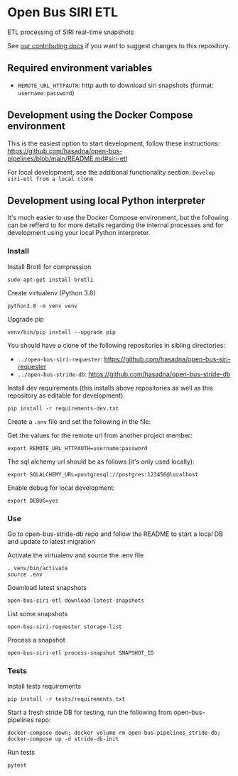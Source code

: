 # Open Bus SIRI ETL

ETL processing of SIRI real-time snapshots

See [our contributing docs](https://github.com/hasadna/open-bus-pipelines/blob/main/CONTRIBUTING.md) if you want to suggest changes to this repository.

## Required environment variables

* `REMOTE_URL_HTTPAUTH`: http auth to download siri snapshots (format: `username:password`)

## Development using the Docker Compose environment

This is the easiest option to start development, follow these instructions: https://github.com/hasadna/open-bus-pipelines/blob/main/README.md#siri-etl

For local development, see the additional functionality section: `Develop siri-etl from a local clone`

## Development using local Python interpreter

It's much easier to use the Docker Compose environment, but the following can be
refferd to for more details regarding the internal processes and for development
using your local Python interpreter. 

### Install

Install Brotli for compression

```
sudo apt-get install brotli
```

Create virtualenv (Python 3.8)

```
python3.8 -m venv venv
```

Upgrade pip

```
venv/bin/pip install --upgrade pip
```

You should have a clone of the following repositories in sibling directories:

* `../open-bus-siri-requester`: https://github.com/hasadna/open-bus-siri-requester
* `../open-bus-stride-db`: https://github.com/hasadna/open-bus-stride-db

Install dev requirements (this installs above repositories as well as this repository as editable for development):

```
pip install -r requirements-dev.txt
```

Create a `.env` file and set the following in the file:

Get the values for the remote url from another project member:

```
export REMOTE_URL_HTTPAUTH=username:password
```

The sql alchemy url should be as follows (it's only used locally):

```
export SQLALCHEMY_URL=postgresql://postgres:123456@localhost
```

Enable debug for local development:

```
export DEBUG=yes
```

### Use

Go to open-bus-stride-db repo and follow the README to start a local DB and update to latest migration

Activate the virtualenv and source the .env file

```
. venv/bin/activate
source .env
```

Download latest snapshots

```
open-bus-siri-etl download-latest-snapshots
```

List some snapshots

```
open-bus-siri-requester storage-list
```

Process a snapshot

```
open-bus-siri-etl process-snapshot SNAPSHOT_ID
```

### Tests

Install tests requirements

```
pip install -r tests/requirements.txt
```

Start a fresh stride DB for testing, run the following from open-bus-pipelines repo:

```
docker-compose down; docker volume rm open-bus-pipelines_stride-db; docker-compose up -d stride-db-init
```

Run tests

```
pytest
```
